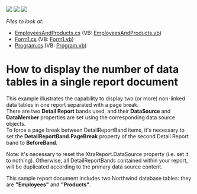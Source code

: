 <!-- default badges list -->
![](https://img.shields.io/endpoint?url=https://codecentral.devexpress.com/api/v1/VersionRange/128600351/12.2.4%2B)
[![](https://img.shields.io/badge/Open_in_DevExpress_Support_Center-FF7200?style=flat-square&logo=DevExpress&logoColor=white)](https://supportcenter.devexpress.com/ticket/details/E835)
[![](https://img.shields.io/badge/📖_How_to_use_DevExpress_Examples-e9f6fc?style=flat-square)](https://docs.devexpress.com/GeneralInformation/403183)
<!-- default badges end -->
<!-- default file list -->
*Files to look at*:

* [EmployeesAndProducts.cs](./CS/DisplayTwoTables/EmployeesAndProducts.cs) (VB: [EmployeesAndProducts.vb](./VB/DisplayTwoTables/EmployeesAndProducts.vb))
* [Form1.cs](./CS/DisplayTwoTables/Form1.cs) (VB: [Form1.vb](./VB/DisplayTwoTables/Form1.vb))
* [Program.cs](./CS/DisplayTwoTables/Program.cs) (VB: [Program.vb](./VB/DisplayTwoTables/Program.vb))
<!-- default file list end -->
# How to display the number of data tables in a single report document


<p>This example illustrates the capability to display two (or more) non-linked data tables in one report separated with a page break.<br />
There are two <strong>Detail Report</strong> bands used, and their <strong>DataSource</strong> and <strong>DataMember</strong> properties are set using the corresponding data source objects.<br />
To force a page break between DetailReportBand items, it's necessary to set the <strong>DetailReportBand.PageBreak</strong> property of the second Detail Report band to <strong>BeforeBand</strong>.</p><p>Note: it's necessary to reset the XtraReport.DataSource property (i.e. set it to nothing). Otherwise, all DetailReportBands contained within your report, will be duplicated according to the primary data source content.</p><p>This sample report document includes two Northwind database tables: they are <strong>"Employees"</strong> and <strong>"Products"</strong>.</p>

<br/>


